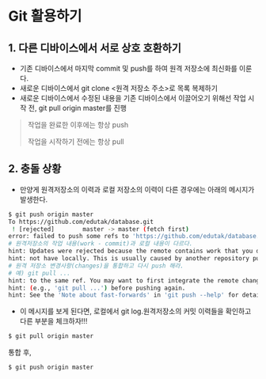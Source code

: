 # Git 활용하기

## 1. 다른 디바이스에서 서로 상호 호환하기

* 기존 디바이스에서 마지막 commit 및 push를 하여 원격 저장소에 최신화를 이룬다.
* 새로운 디바이스에서 git clone <원격 저장소 주소>로 목록 복제하기
* 새로운 디바이스에서 수정된 내용을 기존 디바이스에서 이끌어오기 위해선 작업 시작 전, git pull origin master를 진행

> 작업을 완료한 이후에는 항상 push
>
> 작업을 시작하기 전에는 항상 pull

## 2. 충돌 상황

* 만양게 원격저장소의 이력과 로컬 저장소의 이력이 다른 경우에는 아래의 메시지가 발생한다.

```bash
$ git push origin master
To https://github.com/edutak/database.git
 ! [rejected]        master -> master (fetch first)
error: failed to push some refs to 'https://github.com/edutak/database.git'
# 원격저장소의 작업 내용(work - commit)과 로컬 내용이 다르다.
hint: Updates were rejected because the remote contains work that you do
hint: not have locally. This is usually caused by another repository pushing
# 원격 저장소 변경사항(changes)을 통합하고 다시 push 해라.
# 예) git pull ...
hint: to the same ref. You may want to first integrate the remote changes
hint: (e.g., 'git pull ...') before pushing again.
hint: See the 'Note about fast-forwards' in 'git push --help' for details.
```

* 이 메시지를 보게 된다면, 로컬에서 git log.원격저장소의 커밋 이력들을 확인하고 다른 부분을 체크하자!!!

```bash
$ git pull origin master
```

통합 후,

```bash
$ git push origin master
```

